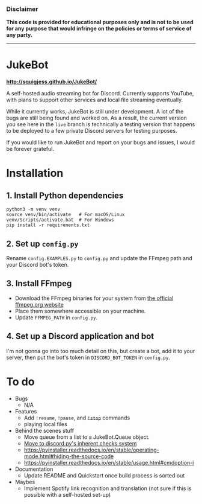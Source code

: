 ### Disclaimer
**This code is provided for educational purposes only and is not to be used for any purpose that would infringe on the policies or terms of service of any party.**

------------------------

# JukeBot

**http://squigjess.github.io/JukeBot/**

A self-hosted audio streaming bot for Discord. Currently supports YouTube, with plans to support other services and local file streaming eventually.

While it currently works, JukeBot is still under development. A lot of the bugs are still being found and worked on. As a result, the current version you see here in the `live` branch is technically a testing version that happens to be deployed to a few private Discord servers for testing purposes.

If you would like to run JukeBot and report on your bugs and issues, I would be forever grateful.

# Installation

## 1. Install Python dependencies
    python3 -m venv venv
    source venv/bin/activate   # For macOS/Linux
    venv/Scripts/activate.bat  # For Windows
    pip install -r requirements.txt

## 2. Set up `config.py`
Rename `config.EXAMPLES.py` to `config.py` and update the FFmpeg path and your Discord bot's token.

## 3. Install FFmpeg
* Download the FFmpeg binaries for your system from [the official ffmpeg.org website](https://ffmpeg.org/download.html)
* Place them somewhere accessible on your machine.
* Update `FFMPEG_PATH` in `config.py`.

## 4. Set up a Discord application and bot
I'm not gonna go into too much detail on this, but create a bot, add it to your server, then put the bot's token in `DISCORD_BOT_TOKEN` in `config.py`.

# To do
* Bugs
  * N/A
* Features
  * Add `!resume`, `!pause`, and ~~`!stop`~~ commands
  * playing local files
* Behind the scenes stuff
  * Move queue from a list to a JukeBot.Queue object.
  * [Move to discord.py's inherent checks system](https://discordpy.readthedocs.io/en/stable/ext/commands/commands.html?highlight=on_command_error#checks)
  * https://pyinstaller.readthedocs.io/en/stable/operating-mode.html#hiding-the-source-code
  * https://pyinstaller.readthedocs.io/en/stable/usage.html#cmdoption-i
* Documentation
  * Update README and Quickstart once build process is sorted out
* Maybes
  * Implement Spotify link recognition and translation (not sure if this is possible with a self-hosted set-up)
<!--
* Send a message to the last text channel when JukeBot disconnects.
* [Have JukeBot auto-disconnect (maybe after a delay?) when the queue is exhausted.](https://www.py4u.net/discuss/262449)
* [Implement proper error handling](https://discordpy.readthedocs.io/en/stable/ext/commands/commands.html?highlight=on_command_error#error-handling)
* Fix exception when invoking `!nowplaying` with an empty queue
* stopwatch (under `!nowplaying`)
* Find out why compiled version doesn't launch a terminal window on Linux.
* Implement the ability to remove a single track from the queue in !clear
* Track/queue data refactor
* Make "queued" msg titles link to the OG video
* Logfile
* Update docstrings
* work on build script
* Move config to .json in anticipation of exe distribution
* Add a way to clear the queue.
* Function-ify redundant embed/dialog code in `!play`.
* Work on a nicer-looking `!help` command.
* Add a pretty `!queue` command.
* Set up GitHub Pages website for JukeBot.
* Re-implement `!skip`.
* PySimpleGUI
-->
